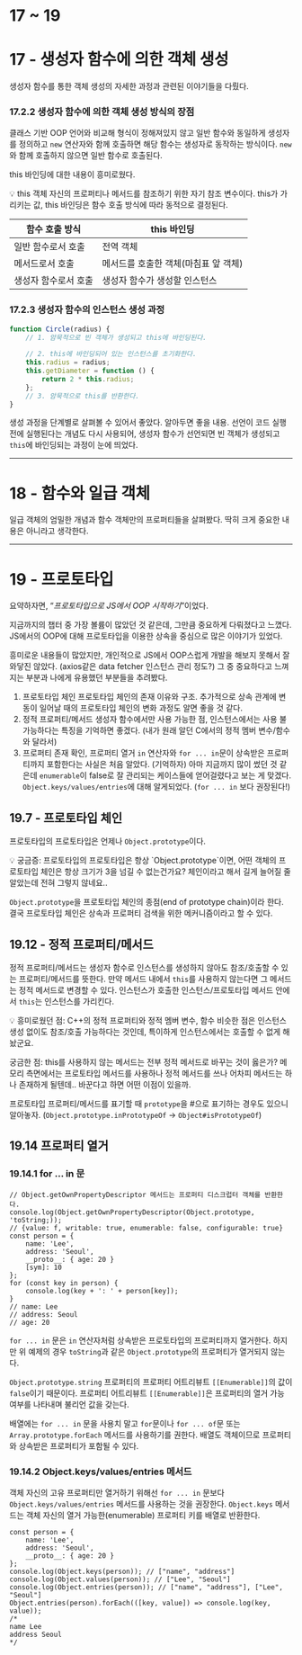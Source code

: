 # 17 ~ 19

# 17 - 생성자 함수에 의한 객체 생성

생성자 함수를 통한 객체 생성의 자세한 과정과 관련된 이야기들을 다뤘다.

### 17.2.2 생성자 함수에 의한 객체 생성 방식의 장점

클래스 기반 OOP 언어와 비교해 형식이 정해져있지 않고 일반 함수와 동일하게 생성자를 정의하고 `new` 연산자와 함께 호출하면 해당 함수는 생성자로 동작하는 방식이다. `new`와 함께 호출하지 않으면 일반 함수로 호출된다.

this 바인딩에 대한 내용이 흥미로웠다.

<aside>
💡 this
객체 자신의 프로퍼티나 메서드를 참조하기 위한 자기 참조 변수이다.
this가 가리키는 값, this 바인딩은 함수 호출 방식에 따라 동적으로 결정된다.

| 함수 호출 방식 | this 바인딩 |
| --- | --- |
| 일반 함수로서 호출 | 전역 객체 |
| 메서드로서 호출 | 메서드를 호출한 객체(마침표 앞 객체) |
| 생성자 함수로서 호출 | 생성자 함수가 생성할 인스턴스 |
</aside>

### 17.2.3 생성자 함수의 인스턴스 생성 과정

```jsx
function Circle(radius) {
	// 1. 암묵적으로 빈 객체가 생성되고 this에 바인딩된다.
	
	// 2. this에 바인딩되어 있는 인스턴스를 초기화한다.
	this.radius = radius;
	this.getDiameter = function () {
		return 2 * this.radius;
	};
	// 3. 암묵적으로 this를 반환한다.
}
```

생성 과정을 단계별로 살펴볼 수 있어서 좋았다. 알아두면 좋을 내용.
선언이 코드 실행 전에 실행된다는 개념도 다시 사용되어, 생성자 함수가 선언되면 빈 객체가 생성되고 `this`에 바인딩되는 과정이 눈에 띄었다.

---

# 18 - 함수와 일급 객체

일급 객체의 엄밀한 개념과 함수 객체만의 프로퍼티들을 살펴봤다. 딱히 크게 중요한 내용은 아니라고 생각한다.

---

# 19 - 프로토타입

요약하자면, “*프로토타입으로* *JS에서 OOP 시작하기*”이었다.

지금까지의 챕터 중 가장 볼륨이 많았던 것 같은데, 그만큼 중요하게 다뤄졌다고 느꼈다. JS에서의 OOP에 대해 프로토타입을 이용한 상속을 중심으로 많은 이야기가 있었다.

흥미로운 내용들이 많았지만, 개인적으로 JS에서 OOP스럽게 개발을 해보지 못해서 잘 와닿진 않았다. (axios같은 data fetcher 인스턴스 관리 정도?) 그 중 중요하다고 느껴지는 부분과 나에게 유용했던 부분들을 추려봤다.

1. 프로토타입 체인
프로토타입 체인의 존재 이유와 구조. 추가적으로 상속 관계에 변동이 일어날 때의 프로토타입 체인의 변화 과정도 알면 좋을 것 같다.
2. 정적 프로퍼티/메서드
생성자 함수에서만 사용 가능한 점, 인스턴스에서는 사용 불가능하다는 특징을 기억하면 좋겠다.
(내가 원래 알던 C에서의 정적 멤버 변수/함수와 달라서)
3. 프로퍼티 존재 확인, 프로퍼티 열거
`in` 연산자와 `for ... in`문이 상속받은 프로퍼티까지 포함한다는 사실은 처음 알았다. (기억하자)
아마 지금까지 많이 썼던 것 같은데 `enumerable`이 false로 잘 관리되는 케이스들에 얻어걸렸다고 보는 게 맞겠다.  `Object.keys/values/entries`에 대해 알게되었다. (`for ... in` 보다 권장된다!)

## 19.7 - 프로토타입 체인

프로토타입의 프로토타입은 언제나 `Object.prototype`이다.

<aside>
💡 궁금증: 프로토타입의 프로토타입은 항상 `Object.prototype`이면, 어떤 객체의 프로토타입 체인은 항상 크기가 3을 넘길 수 없는건가요? 체인이라고 해서 길게 늘어질 줄 알았는데 전혀 그렇지 않네요..

</aside>

`Object.prototype`을 프로토타입 체인의 종점(end of prototype chain)이라 한다.
결국 프로토타입 체인은 상속과 프로퍼티 검색을 위한 메커니즘이라고 할 수 있다.

## 19.12 - 정적 프로퍼티/메서드

정적 프로퍼티/메서드는 생성자 함수로 인스턴스를 생성하지 않아도 참조/호출할 수 있는 프로퍼티/메서드를 뜻한다. 만약 메서드 내에서 `this`를 사용하지 않는다면 그 메서드는 정적 메서드로 변경할 수 있다. 인스턴스가 호출한 인스턴스/프로토타입 메서드 안에서 `this`는 인스턴스를 가리킨다.

<aside>
💡 흥미로웠던 점: C++의 정적 프로퍼티와 정적 멤버 변수, 함수 비슷한 점은 인스턴스 생성 없이도 참조/호출 가능하다는 것인데, 특이하게 인스턴스에서는 호출할 수 없게 해놨군요.

궁금한 점: this를 사용하지 않는 메서드는 전부 정적 메서드로 바꾸는 것이 옳은가?
메모리 측면에서는 프로토타입 메서드를 사용하나 정적 메서드를 쓰나 어차피 메서드는 하나 존재하게 될텐데.. 바꾼다고 하면 어떤 이점이 있을까.

</aside>

프로토타입 프로퍼티/메서드를 표기할 때 `prototype`을 #으로 표기하는 경우도 있으니 알아놓자.
(`Object.prototype.inPrototypeOf` → `Object#isPrototypeOf`)

## 19.14 프로퍼티 열거

### 19.14.1 for … in 문

```tsx
// Object.getOwnPropertyDescriptor 메서드는 프로퍼티 디스크럽터 객체를 반환한다.
console.log(Object.getOwnPropertyDescriptor(Object.prototype, 'toString;));
// {value: f, writable: true, enumerable: false, configurable: true}
const person = {
	name: 'Lee',
	address: 'Seoul',
	__proto__: { age: 20 }
	[sym]: 10
};
for (const key in person) {
	console.log(key + ': ' + person[key]);
}
// name: Lee
// address: Seoul
// age: 20
```

`for ... in` 문은 `in` 연산자처럼 상속받은 프로토타입의 프로퍼티까지 열거한다. 하지만 위 예제의 경우 `toString`과 같은 `Object.prototype`의 프로퍼티가 열거되지 않는다.

`Object.prototype.string` 프로퍼티의 프로퍼티 어트리뷰트 `[[Enumerable]]`의 값이 `false`이기 때문이다. 프로퍼티 어트리뷰트 `[[Enumerable]]`은 프로퍼티의 열거 가능 여부를 나타내며 불리언 값을 갖는다.

배열에는 `for ... in` 문을 사용치 말고 `for`문이나 `for ... of`문 또는 `Array.prototype.forEach` 메서드를 사용하기를 권한다. 배열도 객체이므로 프로퍼티와 상속받은 프로퍼티가 포함될 수 있다.

### 19.14.2 Object.keys/values/entries 메서드

객체 자신의 고유 프로퍼티만 열거하기 위해선 `for ... in` 문보다 `Object.keys/values/entries` 메서드를 사용하는 것을 권장한다. `Object.keys` 메서드는 객체 자신의 열거 가능한(enumerable) 프로퍼티 키를 배열로 반환한다.

```tsx
const person = {
	name: 'Lee',
	address: 'Seoul',
	__proto__: { age: 20 }
};
console.log(Object.keys(person)); // ["name", "address"]
console.log(Object.values(person)); // ["Lee", "Seoul"]
console.log(Object.entries(person)); // ["name", "address"], ["Lee", "Seoul"]
Object.entries(person).forEach(([key, value]) => console.log(key, value));
/*
name Lee
address Seoul
*/
```

